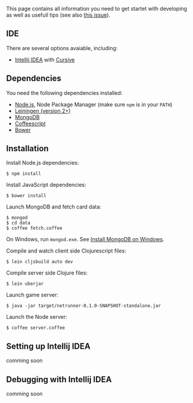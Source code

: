 This page contains all information you need to get startet with developing as well as usefull tips (see also [this issue](https://github.com/mtgred/netrunner/issues/328)).

## IDE

There are several options avaiable, including:

- [Intellij IDEA](https://www.jetbrains.com/idea/) with [Cursive](https://cursiveclojure.com/)

## Dependencies

You need the following dependencies installed:

- [Node.js](https://nodejs.org/download/), Node Package Manager (make sure `npm` is in your `PATH`)
- [Leiningen (version 2+)](http://leiningen.org/)
- [MongoDB](https://www.mongodb.org/)
- [Coffeescript](http://coffeescript.org/)
- [Bower](http://bower.io/)

## Installation

Install Node.js dependencies:

```
$ npm install
```

Install JavaScript dependencies:

```
$ bower install
```

Launch MongoDB and fetch card data:

```
$ mongod
$ cd data
$ coffee fetch.coffee
```

On Windows, run `mongod.exe`. See [Install MongoDB on Windows](http://docs.mongodb.org/manual/tutorial/install-mongodb-on-windows/).

Compile and watch client side Clojurescript files:

```
$ lein cljsbuild auto dev
```

Compile server side Clojure files:

```
$ lein uberjar
```

Launch game server:

```
$ java -jar target/netrunner-0.1.0-SNAPSHOT-standalone.jar
```

Launch the Node server:

```
$ coffee server.coffee
```

## Setting up Intellij IDEA 

comming soon

## Debugging with Intellij IDEA 

comming soon